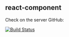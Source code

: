 ## react-component 

Check on the server GitHub:   

[![Build Status](https://travis-ci.org/joemccann/dillinger.svg?branch=master)](https://binatik.github.io/registration-form) 